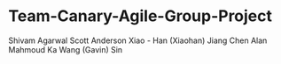 # Team-Canary-Agile-Group-Project

Shivam Agarwal
Scott Anderson
Xiao - Han (Xiaohan) Jiang Chen
Alan Mahmoud
Ka Wang (Gavin) Sin
